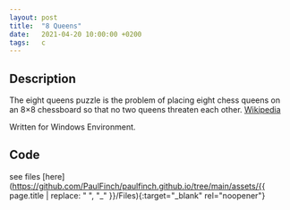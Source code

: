 ```yaml
---
layout: post
title:  "8 Queens"
date:   2021-04-20 10:00:00 +0200
tags:   c
---
```

## Description ##
The eight queens puzzle is the problem of placing eight chess queens on an 8×8 chessboard so that no two queens threaten each other.
[Wikipedia](https://en.wikipedia.org/wiki/Eight_queens_puzzle)

Written for Windows Environment.

## Code ##
see files [here](https://github.com/PaulFinch/paulfinch.github.io/tree/main/assets/{{ page.title | replace: " ", "_" }}/Files){:target="_blank" rel="noopener"}